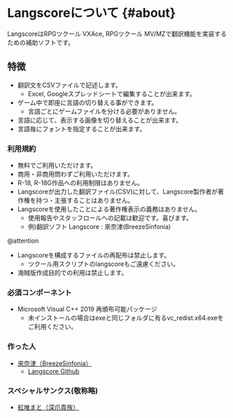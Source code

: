 # Langscoreについて    {#about}

LangscoreはRPGツクール VXAce, RPGツクール MV/MZで翻訳機能を実装するための補助ソフトです。

## 特徴

* 翻訳文をCSVファイルで記述します。
  - Excel, Googleスプレッドシートで編集することが出来ます。
* ゲーム中で即座に言語の切り替える事ができます。
  - 言語ごとにゲームファイルを分ける必要がありません。
* 言語に応じて、表示する画像を切り替えることが出来ます。
* 言語毎にフォントを指定することが出来ます。

### 利用規約

* 無料でご利用いただけます。
* 商用・非商用問わずご利用いただけます。
* R-18, R-18G作品への利用制限はありません。
* Langscoreが出力した翻訳ファイル(CSV)に対して、Langscore製作者が著作権を持つ・主張することはありません。
* Langscoreを使用したことによる著作権表示の義務はありません。
  - 使用報告やスタッフロールへの記載は歓迎です。喜びます。
  - 例)翻訳ソフト Langscore : 來奈津(BreezeSinfonia)

  
@attention 
* Langscoreを構成するファイルの再配布は禁止します。
  - ツクール用スクリプトのlangscoreもご遠慮ください。
* 海賊版作成目的での利用は禁止します。


### 必須コンポーネント

* Microsoft Visual C++ 2019 再頒布可能パッケージ
  - 未インストールの場合はexeと同じフォルダに有るvc_redist.x64.exeをご利用ください。


### 作った人

* [來奈津（BreezeSinfonia）](https://breezesinfonia.com/)
  - [Langscore Github](https://github.com/MUkoutyan/langscore-app)

### スペシャルサンクス(敬称略)

* [紅唯まと（深爪貴族）](https://ci-en.dlsite.com/creator/1793)
